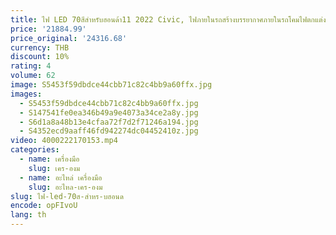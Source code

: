 ```yaml
---
title: ไฟ LED 70สีสำหรับฮอนด้า11 2022 Civic, ไฟภายในรถสร้างบรรยากาศภายในรถโคมไฟตกแต่ง
price: '21884.99'
price_original: '24316.68'
currency: THB
discount: 10%
rating: 4
volume: 62
image: S5453f59dbdce44cbb71c82c4bb9a60ffx.jpg
images:
  - S5453f59dbdce44cbb71c82c4bb9a60ffx.jpg
  - S147541fe0ea346b49a9e4073a34ce2a8y.jpg
  - S6d1a8a48b13e4cfaa72f7d2f71246a194.jpg
  - S4352ecd9aaff46fd942274dc04452410z.jpg
video: 4000222170153.mp4
categories:
  - name: เครื่องมือ
    slug: เคร-องม
  - name: อะไหล่ เครื่องมือ
    slug: อะไหล-เคร-องม
slug: ไฟ-led-70ส-สำหร-บฮอนด
encode: opFIvoU
lang: th
---
```

  
